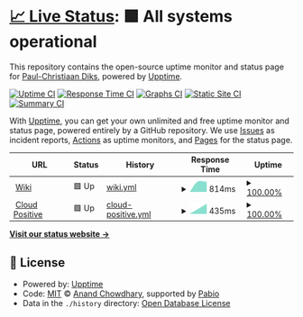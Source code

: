 # [📈 Live Status](https://pcdiks.github.io/upptime): <!--live status--> **🟩 All systems operational**

This repository contains the open-source uptime monitor and status page for [Paul-Christiaan Diks](https://pcdiks.github.io/upptime), powered by [Upptime](https://github.com/upptime/upptime).

[![Uptime CI](https://github.com/pcdiks/upptime/workflows/Uptime%20CI/badge.svg)](https://github.com/pcdiks/upptime/actions?query=workflow%3A%22Uptime+CI%22)
[![Response Time CI](https://github.com/pcdiks/upptime/workflows/Response%20Time%20CI/badge.svg)](https://github.com/pcdiks/upptime/actions?query=workflow%3A%22Response+Time+CI%22)
[![Graphs CI](https://github.com/pcdiks/upptime/workflows/Graphs%20CI/badge.svg)](https://github.com/pcdiks/upptime/actions?query=workflow%3A%22Graphs+CI%22)
[![Static Site CI](https://github.com/pcdiks/upptime/workflows/Static%20Site%20CI/badge.svg)](https://github.com/pcdiks/upptime/actions?query=workflow%3A%22Static+Site+CI%22)
[![Summary CI](https://github.com/pcdiks/upptime/workflows/Summary%20CI/badge.svg)](https://github.com/pcdiks/upptime/actions?query=workflow%3A%22Summary+CI%22)

With [Upptime](https://upptime.js.org), you can get your own unlimited and free uptime monitor and status page, powered entirely by a GitHub repository. We use [Issues](https://github.com/pcdiks/upptime/issues) as incident reports, [Actions](https://github.com/pcdiks/upptime/actions) as uptime monitors, and [Pages](https://pcdiks.github.io/upptime) for the status page.

<!--start: status pages-->
<!-- This summary is generated by Upptime (https://github.com/upptime/upptime) -->
<!-- Do not edit this manually, your changes will be overwritten -->
<!-- prettier-ignore -->
| URL | Status | History | Response Time | Uptime |
| --- | ------ | ------- | ------------- | ------ |
| <img alt="" src="https://icons.duckduckgo.com/ip3/wiki.kisrow.nl.ico" height="13"> [Wiki](https://wiki.kisrow.nl/index.php/Speciaal:Blank) | 🟩 Up | [wiki.yml](https://github.com/pcdiks/upptime/commits/HEAD/history/wiki.yml) | <details><summary><img alt="Response time graph" src="./graphs/wiki/response-time-week.png" height="20"> 814ms</summary><br><a href="https://pcdiks.github.io/upptime/history/wiki"><img alt="Response time 814" src="https://img.shields.io/endpoint?url=https%3A%2F%2Fraw.githubusercontent.com%2Fpcdiks%2Fupptime%2FHEAD%2Fapi%2Fwiki%2Fresponse-time.json"></a><br><a href="https://pcdiks.github.io/upptime/history/wiki"><img alt="24-hour response time 814" src="https://img.shields.io/endpoint?url=https%3A%2F%2Fraw.githubusercontent.com%2Fpcdiks%2Fupptime%2FHEAD%2Fapi%2Fwiki%2Fresponse-time-day.json"></a><br><a href="https://pcdiks.github.io/upptime/history/wiki"><img alt="7-day response time 814" src="https://img.shields.io/endpoint?url=https%3A%2F%2Fraw.githubusercontent.com%2Fpcdiks%2Fupptime%2FHEAD%2Fapi%2Fwiki%2Fresponse-time-week.json"></a><br><a href="https://pcdiks.github.io/upptime/history/wiki"><img alt="30-day response time 814" src="https://img.shields.io/endpoint?url=https%3A%2F%2Fraw.githubusercontent.com%2Fpcdiks%2Fupptime%2FHEAD%2Fapi%2Fwiki%2Fresponse-time-month.json"></a><br><a href="https://pcdiks.github.io/upptime/history/wiki"><img alt="1-year response time 814" src="https://img.shields.io/endpoint?url=https%3A%2F%2Fraw.githubusercontent.com%2Fpcdiks%2Fupptime%2FHEAD%2Fapi%2Fwiki%2Fresponse-time-year.json"></a></details> | <details><summary><a href="https://pcdiks.github.io/upptime/history/wiki">100.00%</a></summary><a href="https://pcdiks.github.io/upptime/history/wiki"><img alt="All-time uptime 100.00%" src="https://img.shields.io/endpoint?url=https%3A%2F%2Fraw.githubusercontent.com%2Fpcdiks%2Fupptime%2FHEAD%2Fapi%2Fwiki%2Fuptime.json"></a><br><a href="https://pcdiks.github.io/upptime/history/wiki"><img alt="24-hour uptime 100.00%" src="https://img.shields.io/endpoint?url=https%3A%2F%2Fraw.githubusercontent.com%2Fpcdiks%2Fupptime%2FHEAD%2Fapi%2Fwiki%2Fuptime-day.json"></a><br><a href="https://pcdiks.github.io/upptime/history/wiki"><img alt="7-day uptime 100.00%" src="https://img.shields.io/endpoint?url=https%3A%2F%2Fraw.githubusercontent.com%2Fpcdiks%2Fupptime%2FHEAD%2Fapi%2Fwiki%2Fuptime-week.json"></a><br><a href="https://pcdiks.github.io/upptime/history/wiki"><img alt="30-day uptime 100.00%" src="https://img.shields.io/endpoint?url=https%3A%2F%2Fraw.githubusercontent.com%2Fpcdiks%2Fupptime%2FHEAD%2Fapi%2Fwiki%2Fuptime-month.json"></a><br><a href="https://pcdiks.github.io/upptime/history/wiki"><img alt="1-year uptime 100.00%" src="https://img.shields.io/endpoint?url=https%3A%2F%2Fraw.githubusercontent.com%2Fpcdiks%2Fupptime%2FHEAD%2Fapi%2Fwiki%2Fuptime-year.json"></a></details>
| <img alt="" src="https://icons.duckduckgo.com/ip3/hmw.usp.mybluehost.me.ico" height="13"> [Cloud Positive](https://hmw.usp.mybluehost.me/website_68995975/) | 🟩 Up | [cloud-positive.yml](https://github.com/pcdiks/upptime/commits/HEAD/history/cloud-positive.yml) | <details><summary><img alt="Response time graph" src="./graphs/cloud-positive/response-time-week.png" height="20"> 435ms</summary><br><a href="https://pcdiks.github.io/upptime/history/cloud-positive"><img alt="Response time 435" src="https://img.shields.io/endpoint?url=https%3A%2F%2Fraw.githubusercontent.com%2Fpcdiks%2Fupptime%2FHEAD%2Fapi%2Fcloud-positive%2Fresponse-time.json"></a><br><a href="https://pcdiks.github.io/upptime/history/cloud-positive"><img alt="24-hour response time 435" src="https://img.shields.io/endpoint?url=https%3A%2F%2Fraw.githubusercontent.com%2Fpcdiks%2Fupptime%2FHEAD%2Fapi%2Fcloud-positive%2Fresponse-time-day.json"></a><br><a href="https://pcdiks.github.io/upptime/history/cloud-positive"><img alt="7-day response time 435" src="https://img.shields.io/endpoint?url=https%3A%2F%2Fraw.githubusercontent.com%2Fpcdiks%2Fupptime%2FHEAD%2Fapi%2Fcloud-positive%2Fresponse-time-week.json"></a><br><a href="https://pcdiks.github.io/upptime/history/cloud-positive"><img alt="30-day response time 435" src="https://img.shields.io/endpoint?url=https%3A%2F%2Fraw.githubusercontent.com%2Fpcdiks%2Fupptime%2FHEAD%2Fapi%2Fcloud-positive%2Fresponse-time-month.json"></a><br><a href="https://pcdiks.github.io/upptime/history/cloud-positive"><img alt="1-year response time 435" src="https://img.shields.io/endpoint?url=https%3A%2F%2Fraw.githubusercontent.com%2Fpcdiks%2Fupptime%2FHEAD%2Fapi%2Fcloud-positive%2Fresponse-time-year.json"></a></details> | <details><summary><a href="https://pcdiks.github.io/upptime/history/cloud-positive">100.00%</a></summary><a href="https://pcdiks.github.io/upptime/history/cloud-positive"><img alt="All-time uptime 100.00%" src="https://img.shields.io/endpoint?url=https%3A%2F%2Fraw.githubusercontent.com%2Fpcdiks%2Fupptime%2FHEAD%2Fapi%2Fcloud-positive%2Fuptime.json"></a><br><a href="https://pcdiks.github.io/upptime/history/cloud-positive"><img alt="24-hour uptime 100.00%" src="https://img.shields.io/endpoint?url=https%3A%2F%2Fraw.githubusercontent.com%2Fpcdiks%2Fupptime%2FHEAD%2Fapi%2Fcloud-positive%2Fuptime-day.json"></a><br><a href="https://pcdiks.github.io/upptime/history/cloud-positive"><img alt="7-day uptime 100.00%" src="https://img.shields.io/endpoint?url=https%3A%2F%2Fraw.githubusercontent.com%2Fpcdiks%2Fupptime%2FHEAD%2Fapi%2Fcloud-positive%2Fuptime-week.json"></a><br><a href="https://pcdiks.github.io/upptime/history/cloud-positive"><img alt="30-day uptime 100.00%" src="https://img.shields.io/endpoint?url=https%3A%2F%2Fraw.githubusercontent.com%2Fpcdiks%2Fupptime%2FHEAD%2Fapi%2Fcloud-positive%2Fuptime-month.json"></a><br><a href="https://pcdiks.github.io/upptime/history/cloud-positive"><img alt="1-year uptime 100.00%" src="https://img.shields.io/endpoint?url=https%3A%2F%2Fraw.githubusercontent.com%2Fpcdiks%2Fupptime%2FHEAD%2Fapi%2Fcloud-positive%2Fuptime-year.json"></a></details>

<!--end: status pages-->

[**Visit our status website →**](https://pcdiks.github.io/upptime)

## 📄 License

- Powered by: [Upptime](https://github.com/upptime/upptime)
- Code: [MIT](./LICENSE) © [Anand Chowdhary](https://anandchowdhary.com), supported by [Pabio](https://pabio.com)
- Data in the `./history` directory: [Open Database License](https://opendatacommons.org/licenses/odbl/1-0/)
